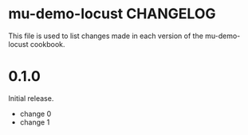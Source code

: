 # mu-demo-locust CHANGELOG

This file is used to list changes made in each version of the mu-demo-locust cookbook.

# 0.1.0

Initial release.

- change 0
- change 1

